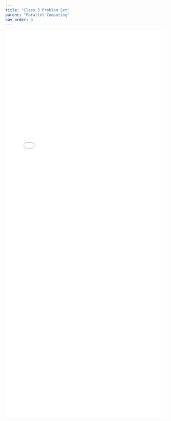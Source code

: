 ```yaml
---
title: "Class 3 Problem Set"
parent: "Parallel Computing"
nav_order: 3
---
```


<iframe 
  id="pset-frame"
  src="{{ site.baseurl }}/assets/replication_materials/class_2/problem_set/week_2_problem_set.html" 
  width="100%" height = "1200px"
  style="border:none; overflow:auto;">
</iframe>

